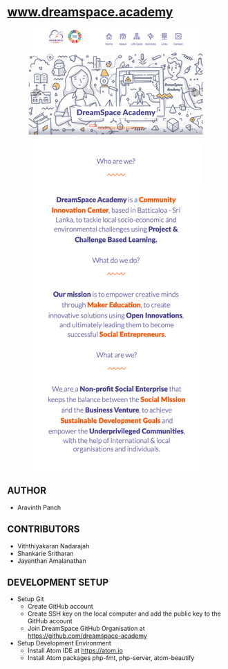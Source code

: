 # www.dreamspace.academy

<p align="center">
<img src="./media/images/others/web-screen.png">
</p>

## AUTHOR
  - Aravinth Panch

## CONTRIBUTORS
  - Viththiyakaran Nadarajah
  - Shankarie Sritharan
  - Jayanthan Amalanathan

## DEVELOPMENT SETUP
- Setup Git
  - Create GitHub account
  - Create SSH key on the local computer and add the public key to the GitHub account
  - Join DreamSpace GitHub Organisation at https://github.com/dreamspace-academy
- Setup Development Environment
  - Install Atom IDE at https://atom.io
  - Install Atom packages php-fmt, php-server, atom-beautify

